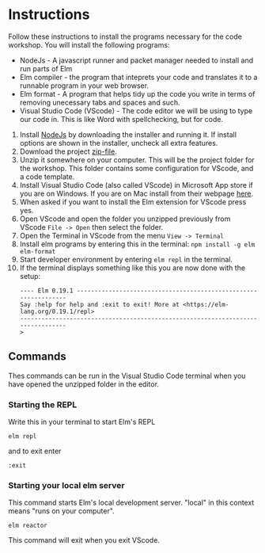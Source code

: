 # Instructions

Follow these instructions to install the programs necessary for the code workshop. You will install the following programs:

- NodeJs - A javascript runner and packet manager needed to install and run parts of Elm
- Elm compiler - the program that inteprets your code and translates it to a runnable program in your web browser.
- Elm format - A program that helps tidy up the code you write in terms of removing unecessary tabs and spaces and such.
- Visual Studio Code (VScode) - The code editor we will be using to type our code in. This is like Word with spellchecking, but for code.

1. Install [NodeJs](https://nodejs.org/en/) by downloading the installer and running it. If install options are shown in the installer, uncheck all extra features.
1. Download the project [zip-file](https://github.com/Mousaka/elm-verkstad/archive/refs/heads/main.zip).
1. Unzip it somewhere on your computer. This will be the project folder for the workshop. This folder contains some configuration for VScode, and a code template.
1. Install Visual Studio Code (also called VScode) in Microsoft App store if you are on Windows. If you are on Mac install from their webpage [here](https://code.visualstudio.com/download).
1. When asked if you want to install the Elm extension for VScode press yes.
1. Open VScode and open the folder you unzipped previously from VScode `File -> Open` then select the folder.
1. Open the Terminal in VScode from the menu `View -> Terminal`
1. Install elm programs by entering this in the terminal: `npm install -g elm elm-format`
1. Start developer environment by entering `elm repl` in the terminal.
1. If the terminal displays something like this you are now done with the setup:
   ```
   ---- Elm 0.19.1 ----------------------------------------------------------------
   Say :help for help and :exit to exit! More at <https://elm-lang.org/0.19.1/repl>
   --------------------------------------------------------------------------------
   >
   ```

## Commands

Thes commands can be run in the Visual Studio Code terminal when you have opened the unzipped folder in the editor.

### Starting the REPL

Write this in your terminal to start Elm's REPL

```
elm repl
```

and to exit enter

```
:exit
```

### Starting your local elm server

This command starts Elm's local development server. "local" in this context means "runs on your computer".

```
elm reactor
```

This command will exit when you exit VScode.
